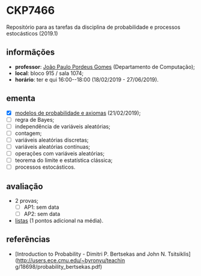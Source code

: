 # CKP7466
Repositório para as tarefas da disciplina de probabilidade e processos estocásticos (2019.1) 


## informãções
 - **professor**: [João Paulo Pordeus Gomes](http://www.mdcc.ufc.br/component/content/article/34-fixo/382) (Departamento de Computação);
 - **local**: bloco 915 / sala 1074;
 - **horário**: ter e  qui 16:00--18:00 (18/02/2019 - 27/06/2019).

## ementa
 - [x] [modelos de probabilidade e axiomas](https://github.com/omadson/CKP7466/raw/master/slides/Aula%202.pdf) (21/02/2019);
 - [ ] regra de Bayes;
 - [ ] independência de variáveis aleatórias;
 - [ ] contagem;
 - [ ] variáveis aleatórias discretas;
 - [ ] variáveis aleatórias contínuas;
 - [ ] operações com variáveis aleatórias;
 - [ ] teorema do limite e estatística clássica;
 - [ ] processos estocásticos.

## avaliação
 - 2 provas;
   - [ ] AP1: sem data
   - [ ] AP2: sem data
 - [listas](https://github.com/omadson/CKP7466/tree/master/listas) (1 pontos adicional na média).

## referências
 - [Introduction to Probability - Dimitri P. Bertsekas and John N. Tsitsiklis](http://users.ece.cmu.edu/~byronyu/teachin
g/18698/probability_bertsekas.pdf)